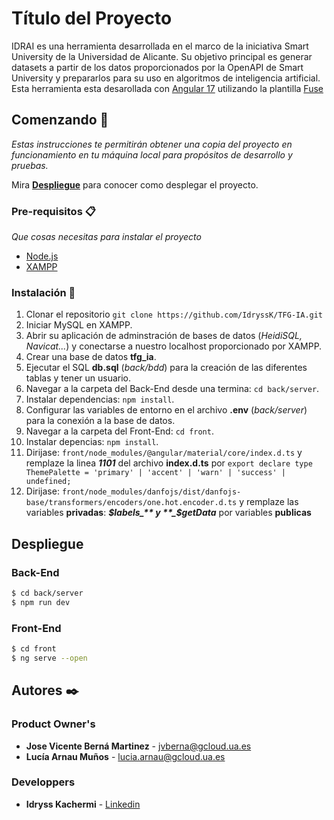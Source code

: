 # Título del Proyecto

IDRAI es una herramienta desarrollada en el marco de la iniciativa Smart University de la Universidad de Alicante. Su objetivo principal es generar datasets a partir de los datos proporcionados por la OpenAPI de Smart University y prepararlos para su uso en algoritmos de inteligencia artificial.
Esta herramienta esta desarollada con [Angular 17](https://v17.angular.io/docs) utilizando la plantilla [Fuse](https://angular-material.fusetheme.com/dashboards/project)


## Comenzando 🚀

_Estas instrucciones te permitirán obtener una copia del proyecto en funcionamiento en tu máquina local para propósitos de desarrollo y pruebas._

Mira [**Despliegue**](#despliegue) para conocer como desplegar el proyecto.


### Pre-requisitos 📋

_Que cosas necesitas para instalar el proyecto_

- [Node.js](https://nodejs.org/)
- [XAMPP](https://www.apachefriends.org/es/download.html)

### Instalación 🔧

1. Clonar el repositorio ```git clone https://github.com/IdryssK/TFG-IA.git```
2. Iniciar MySQL en XAMPP.
3. Abrir su aplicación de adminstración de bases de datos (_HeidiSQL, Navicat..._) y conectarse a nuestro localhost proporcionado por XAMPP.
4. Crear una base de datos **tfg_ia**.
5. Ejecutar el SQL **db.sql** (_back/bdd_) para la creación de las diferentes tablas y tener un usuario.
6. Navegar a la carpeta del Back-End desde una termina: ```cd back/server```.
7. Instalar dependencias: ```npm install```.
8. Configurar las variables de entorno en el archivo **.env** (_back/server_) para la conexión a la base de datos.
9. Navegar a la carpeta del Front-End: ```cd front```.
10. Instalar depencias: ```npm install```.
11. Dirijase: ```front/node_modules/@angular/material/core/index.d.ts``` y remplaze la linea **_1101_** del archivo **index.d.ts** por ```export declare type ThemePalette = 'primary' | 'accent' | 'warn' | 'success' | undefined;```
12. Dirijase: ```front/node_modules/danfojs/dist/danfojs-base/transformers/encoders/one.hot.encoder.d.ts``` y remplaze las variables **privadas**: **_$labels_** y **_$getData_** por variables **publicas**


## Despliegue

### Back-End
```bash
$ cd back/server
$ npm run dev
```

### Front-End
```bash
$ cd front
$ ng serve --open
```
## Autores ✒️

### Product Owner's

* **Jose Vicente Berná Martinez** - [jvberna@gcloud.ua.es](jvberna@gcloud.ua.es)
* **Lucía Arnau Muños** -  [lucia.arnau@gcloud.ua.es](lucia.arnau@gcloud.ua.es)

### Developpers

* **Idryss Kachermi** - [Linkedin](https://www.linkedin.com/in/idryss-kachermi/)


